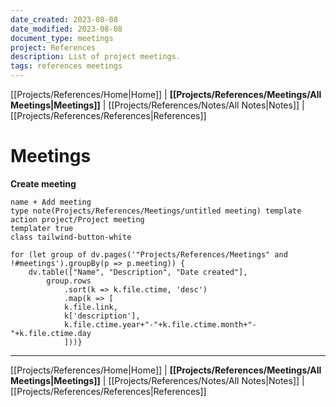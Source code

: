 ```yaml
---
date_created: 2023-08-08
date_modified: 2023-08-08
document_type: meetings
project: References
description: List of project meetings.
tags: references meetings
---
```

[[Projects/References/Home|Home]] | **[[Projects/References/Meetings/All Meetings|Meetings]]** | [[Projects/References/Notes/All Notes|Notes]] | [[Projects/References/References|References]]
# Meetings
**Create meeting**
```button
name + Add meeting
type note(Projects/References/Meetings/untitled meeting) template
action project/Project meeting
templater true
class tailwind-button-white
```
```dataviewjs
for (let group of dv.pages('"Projects/References/Meetings" and !#meetings').groupBy(p => p.meeting)) {
	dv.table(["Name", "Description", "Date created"], 
		group.rows 
			.sort(k => k.file.ctime, 'desc')
			.map(k => [
			k.file.link, 
			k['description'],
			k.file.ctime.year+"-"+k.file.ctime.month+"-"+k.file.ctime.day
			]))}
```

---
[[Projects/References/Home|Home]] | **[[Projects/References/Meetings/All Meetings|Meetings]]** | [[Projects/References/Notes/All Notes|Notes]] | [[Projects/References/References|References]]
